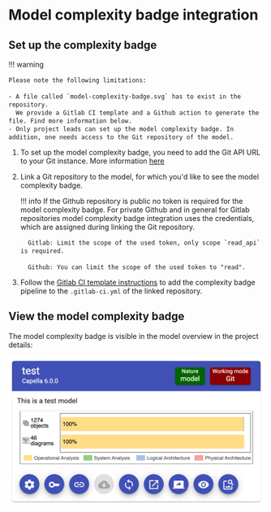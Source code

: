 <!--
 ~ SPDX-FileCopyrightText: Copyright DB Netz AG and the capella-collab-manager contributors
 ~ SPDX-License-Identifier: Apache-2.0
 -->

# Model complexity badge integration

## Set up the complexity badge

!!! warning

    Please note the following limitations:

    - A file called `model-complexity-badge.svg` has to exist in the repository.
      We provide a Gitlab CI template and a Github action to generate the file. Find more information below.
    - Only project leads can set up the model complexity badge. In addition, one needs access to the Git repository of the model.

1.  To set up the model complexity badge, you need to add the Git API URL to
    your Git instance. More information
    [here](../../settings/model-sources/git.md)
1.  Link a Git repository to the model, for which you'd like to see the model
    complexity badge.
    <!-- prettier-ignore -->
     !!! info
         If the Github repository is public no token is required for the model complexity badge.
         For private Github and in general for Gitlab repositories model complexity badge integration uses the credentials, which are assigned during linking the Git repository.

          Gitlab: Limit the scope of the used token, only scope `read_api` is required.

          Github: You can limit the scope of the used token to "read".

1.  Follow the
    [Gitlab CI template instructions](https://github.com/DSD-DBS/py-capellambse/tree/master/ci-templates/gitlab#model-badge)
    to add the complexity badge pipeline to the `.gitlab-ci.yml` of the linked
    repository.

## View the model complexity badge

The model complexity badge is visible in the model overview in the project
details:

![Model complexity badge](./complexity_badge.png)
